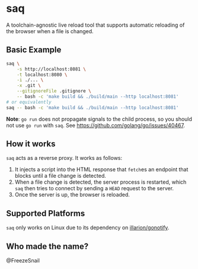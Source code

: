 # saq

A toolchain-agnostic live reload tool that supports automatic reloading of the
browser when a file is changed.

## Basic Example

```sh
saq \
    -s http://localhost:8081 \
    -t localhost:8080 \
    -i ./... \
    -x .git \
    --gitignoreFile .gitignore \
    -- bash -c 'make build && ./build/main --http localhost:8081'
# or equivalently
saq -- bash -c 'make build && ./build/main --http localhost:8081'
```

**Note**: `go run` does not propagate signals to the child process, so you
should not use `go run` with `saq`. See https://github.com/golang/go/issues/40467.

## How it works

`saq` acts as a reverse proxy. It works as follows:

1. It injects a script into the HTML response that `fetch`es an endpoint that
   blocks until a file change is detected.
2. When a file change is detected, the server process is restarted, which `saq`
   then tries to connect by sending a `HEAD` request to the server.
3. Once the server is up, the browser is reloaded.

## Supported Platforms

`saq` only works on Linux due to its dependency on [illarion/gonotify](https://github.com/illarion/gonotify).

## Who made the name?

@FreezeSnail
